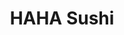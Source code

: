 ---
layout: place
title: "HAHA Sushi"
permalink: /california/fresno/haha-sushi.html
stateAbbr: CA
stateName: California
cityName: Fresno
seo:
  name: "HAHA Sushi"
  type: Restaurant
  links: https://www.hahasushifresno.com/
description: "Looking for sushi in Fresno, California? Check out HAHA Sushi for a delightful Japanese dining experience. Enjoy a variety of sushi and other dishes in a wel..."
place_id: ChIJu8aNjMxolIARMicvbuvheNM
photos:
  - name: >-
      places/ChIJu8aNjMxolIARMicvbuvheNM/photos/AeeoHcJbefJ_7-zJL7TQZ3vxmnhdeJP7_aY3EOSNdixyQhe6Nlwq5RsQTdUU8sHiprSGa_QwLE2hSv2ijrWc3X9UD881HdVRYvpkvH3XGx4fKJhWfPW8PZmXFRoZ-mBBiDui8psxXrTKR_EN_mxY_B2EVVGsdfQEOVjjybLmRKmratcWtXMNrzepikY2wq7wARn17XQg5Cl0rgSaquLjLTM2bOsrOssluVahU7Sm-Dr5U3pHgYYcJmqkucY05W6IdH2tHwAVAZJvVqoVr5WgWdm_LiJZ8X16AGGYy9yaROhCvnt0IB7wAfdfI5eoxHE36CgOFreatfpuMceTYSExUmffSrhdiDtCc6A7BTTvOIotpVx7M3tmvx0a09Jc5s67UebrqbEzQrwVzQK3WIQrldcssBHA074B8iQVobsG_WWwXf7CtQH_
    widthPx: 3024
    heightPx: 4032
    authorAttributions:
      - displayName: Cindy H
        uri: https://maps.google.com/maps/contrib/101749664498625630176
        photoUri: >-
          https://lh3.googleusercontent.com/a-/ALV-UjX8sr2db3j7y6LOhmva9LnR1wMe2f_fPJypi1_TZRKqVeOWzu6-AA=s100-p-k-no-mo
    flagContentUri: >-
      https://www.google.com/local/imagery/report/?cb_client=maps_api_places.places_api&image_key=!1e10!2sCIHM0ogKEICAgICEj6yV-QE&hl=en-US
    googleMapsUri: >-
      https://www.google.com/maps/place//data=!3m4!1e2!3m2!1sCIHM0ogKEICAgICEj6yV-QE!2e10!4m2!3m1!1s0x809468cc8c8dc6bb:0xd378e1eb6e2f2732
  - name: >-
      places/ChIJu8aNjMxolIARMicvbuvheNM/photos/AeeoHcL3thINJvxiJwjAn1aswiUYkMtwXpX47tYXAnQSD5mmqEOmsGfqvz7gCcen4SxPArQqZlyg9DLs_ppmeY1WlQF9EsGJ_LuUcpBY_zDvVBxwZ9OiG5_2Wu09MCs4d2eqFWNOpzDDddmT0PpZqqTR__WkZ7FbmXfgCAPjYVf5smb6Ag3G4Mw6IAwZDqV28g6MWaUn9sySn4sStS4KoK9dNvByP8N2M24yKBudiqjC6EHAD2GP122kGg7eod_adqaxGzV6u1CU3VvR6J1GfRZ1gPgva769YdvOKVYQceJ53htFPMvBP0YczoT6JZMkqQhW6CxZH0OJkgtzL9US-pj7fb_ng1y14rV7Af6_tFXlSmzv4U6vbK9oDLmXICtJsiVXiZO6_OECmo7irsDDh407xUmKeSEg5bG5WSJI1lWEKus
    widthPx: 4032
    heightPx: 3024
    authorAttributions:
      - displayName: Caroline B
        uri: https://maps.google.com/maps/contrib/117809297666064253094
        photoUri: >-
          https://lh3.googleusercontent.com/a/ACg8ocKeDJR62D2VZ65cCiotevGpyWqyOH-F9mAUlhrhsJrtAMf1iKc=s100-p-k-no-mo
    flagContentUri: >-
      https://www.google.com/local/imagery/report/?cb_client=maps_api_places.places_api&image_key=!1e10!2sCIHM0ogKEICAgIDEstm-Xg&hl=en-US
    googleMapsUri: >-
      https://www.google.com/maps/place//data=!3m4!1e2!3m2!1sCIHM0ogKEICAgIDEstm-Xg!2e10!4m2!3m1!1s0x809468cc8c8dc6bb:0xd378e1eb6e2f2732
  - name: >-
      places/ChIJu8aNjMxolIARMicvbuvheNM/photos/AeeoHcI3NSPq0USsijpCgp2xYX3EdHVdr4Ois4QbR1dYL1h_g-GwgPNbM4ujpAMmoossqdypo8enGPZauDOEH0bcow-l8rwOxP6Bv5aCDrdSmUPmgmDrA2d27IPUYoLNiv36etz58YDaqx3uo4o0ZFiJf-otCqucauiszi2odnAzb87LL6WTuijGz5GxabFSvE1Km_18NLohG6bDNhtaX9prge_ubs9gUveEJ7q_g86XaJBNz4hh-L_Ni8Ep0cevDnYspLS4_s6tDLsNX4FVmsOJRusWBXqej2F5YpN-VGN-3zC02ZorwkIFwh1clchC6PKWmntYpGJXbjjg7ZQJZ8RHCG2aHw5IhLiALzN3x0JZXUNE_v1CqY2rpFXvxRSIN4yR96i_xpvD4YbJ8jafENz70qcOhTYQ1hqfv_UAUNWoEbQ
    widthPx: 3024
    heightPx: 4032
    authorAttributions:
      - displayName: Digna Escalante
        uri: https://maps.google.com/maps/contrib/109114266914299361744
        photoUri: >-
          https://lh3.googleusercontent.com/a-/ALV-UjXyjz-TbtM-ZIz85zCMcqlCnV-iPvavWFDbq3Un21dhrOs6H1Yt=s100-p-k-no-mo
    flagContentUri: >-
      https://www.google.com/local/imagery/report/?cb_client=maps_api_places.places_api&image_key=!1e10!2sCIHM0ogKEICAgID2jbfUFA&hl=en-US
    googleMapsUri: >-
      https://www.google.com/maps/place//data=!3m4!1e2!3m2!1sCIHM0ogKEICAgID2jbfUFA!2e10!4m2!3m1!1s0x809468cc8c8dc6bb:0xd378e1eb6e2f2732
  - name: >-
      places/ChIJu8aNjMxolIARMicvbuvheNM/photos/AeeoHcIdGGjZPE-H9SLTerBrYLpgJce87rcRtpkMPSZWBMydmk1HbZKrNQ8qLhU4LulIMhUZebpzmgu4VOrSNOTsTcbYPRYOyt33HIiGpBA_yuN-cb76a4LLwy4PfjQCX3TM1Lygg063rE9Cz1NzfiNtc8s52mfUBkgct_vym_KRx-CYDK2t6PDTfBNmvhj0ROfm1a9GqtrryfFpfdCth4oD178FzOTD1FwtFYzE6wW8To64Ca1t6xQFHI194UC9WGOhmhOCUKZtTaD7XT5pef-bJqulN586cKO8eBOEEGySsHQhYvlMp6O24Qz485f7OZuOa5YTuCgSl7L0zR9CFdHlYL3ekDZeezIWs2HUAQapILYkhjyWwGHHhb_vLItyj_Q5VpkD4qpyLK6RToq7kETbF6fgMbat4ftbOjz9LulJJ1Sg4A
    widthPx: 3000
    heightPx: 4000
    authorAttributions:
      - displayName: L Yaj
        uri: https://maps.google.com/maps/contrib/115850014541562331753
        photoUri: >-
          https://lh3.googleusercontent.com/a/ACg8ocKdW7FUKAOgBVOnk0WH_-bjY_EjDlm1yc4QXyAzC7HUFBCUsqg=s100-p-k-no-mo
    flagContentUri: >-
      https://www.google.com/local/imagery/report/?cb_client=maps_api_places.places_api&image_key=!1e10!2sCIHM0ogKEICAgIDx-53KMA&hl=en-US
    googleMapsUri: >-
      https://www.google.com/maps/place//data=!3m4!1e2!3m2!1sCIHM0ogKEICAgIDx-53KMA!2e10!4m2!3m1!1s0x809468cc8c8dc6bb:0xd378e1eb6e2f2732
  - name: >-
      places/ChIJu8aNjMxolIARMicvbuvheNM/photos/AeeoHcK8fdcX4oDEAs62RMujlnKrqSH-CjySTb6BLmDvZpXraUtPWb77yt3Dv1XKPNtpBXe8ez1WX7PA8KOjtnxAEd_1qMWqQ2Ipnx4i-S5x35H4Hyi_6SVC-PgkDhv7_mIRNOL2V3mN2ASGCi26qxuOiSK2yNR0N_bK1SW4hMHesFEA7i41NGqCf0Nz9d52qUBSsj69pF07ftX4yENktI3B92ukaQK2pDCCcPqyAjFsbytAJ-59o6bAUeXgsYxuhkn-STlC-vrrbc_99Dbe0lwcpW5sY2BWMnNBrZq8R-gMWBbJR1Yf4iRsEuaRD6svJ3HZ-QLGDiRzjube2aeYRPNPM1XyXsIhSDtMsG6JQ_9Vgm5IFyM9RlMwB-KT39HUmhBdG874n_acg2bUFty6UhsFR2lcpynsp9nFlA2q7X_0_Ms
    widthPx: 3024
    heightPx: 4032
    authorAttributions:
      - displayName: Angel Papikian
        uri: https://maps.google.com/maps/contrib/102729024432586514318
        photoUri: >-
          https://lh3.googleusercontent.com/a-/ALV-UjVOG0vSDKWPGchi-Qf9Gq-4iYA4uWMQeej6cvwQ0HMtkOmjvB1A=s100-p-k-no-mo
    flagContentUri: >-
      https://www.google.com/local/imagery/report/?cb_client=maps_api_places.places_api&image_key=!1e10!2sCIHM0ogKEICAgIDG68XaAQ&hl=en-US
    googleMapsUri: >-
      https://www.google.com/maps/place//data=!3m4!1e2!3m2!1sCIHM0ogKEICAgIDG68XaAQ!2e10!4m2!3m1!1s0x809468cc8c8dc6bb:0xd378e1eb6e2f2732
  - name: >-
      places/ChIJu8aNjMxolIARMicvbuvheNM/photos/AeeoHcIXwCg55i26DF0l5XxcT-Y5W2qjtYP47ctS6csqIxN8E4yZfmFLZvMUbq9dytz0tTGcmcYlGxFGXUcC_f9A2FstYV5yQtUcN_cutRcp_crvQ8lvVCWXXKh4gg0kB3UxkvDnojSkEx2vCQw8GTdls8i0pXugjJf2HZtlWk6UmJJQhqj-JRASOabVpGRQcp30H21QA3dDezKFZCtXvbS1-Dw_ubbf0GtD6avv5MrlF7A-n3FqfMTqE24HKJ-tVHY9g2Di3gGisdiu2gL188_94UFCqKokxBoQsfKFTBrd2SoY8fAwLLkVY9WZObNFc-pC5EQ5A3rBh0UVFytuRh1n__xGqJJAYb2oLMSbnKgM4Raqodn3ev2d3AenCYseHcIzxHfWiU26H4q35wEJHqiCzk6BZxQPFI2cbuMnlacwUFneJAA
    widthPx: 4000
    heightPx: 3000
    authorAttributions:
      - displayName: JASON WILLIS
        uri: https://maps.google.com/maps/contrib/110874275198880926489
        photoUri: >-
          https://lh3.googleusercontent.com/a-/ALV-UjXN1HsDKuSWYJBA7QegIBrl2QYRiYTLbkaNHw_Ia5HDBv30IIrBTA=s100-p-k-no-mo
    flagContentUri: >-
      https://www.google.com/local/imagery/report/?cb_client=maps_api_places.places_api&image_key=!1e10!2sCIHM0ogKEICAgICaq4GT1gE&hl=en-US
    googleMapsUri: >-
      https://www.google.com/maps/place//data=!3m4!1e2!3m2!1sCIHM0ogKEICAgICaq4GT1gE!2e10!4m2!3m1!1s0x809468cc8c8dc6bb:0xd378e1eb6e2f2732
  - name: >-
      places/ChIJu8aNjMxolIARMicvbuvheNM/photos/AeeoHcKlm-9BqP_wRXFVfWWcpKfZN-I9Q67CZiPvKtLB5eTiJRW7ZPqELHpYIaSRtEZTpqlo9o-bCk2i7NyRTWj0a1XG7mqGs1v52lJMJCRu-Zq38funPq5GNkH1MQZJ1dstab_wEdbtI8_6cOXRPp8pS5cAbWTkErZatjgmDE7RPY1GXZwRyMY0yLkcSDyJeQCgV7I59-nmMAEMxEE8rxaBWPrbHwww-11_hl_Kev25mX_rW_dzgM50pw903NN1jrxbKmJ2OeJJR01HWrxgQpCLxaE0roHopljnfQhnmtn-7WrLlS2JmJqEwvbKYiKYQPvWekkzpwHXX9AP66H48EMacoa1oZy2ZrzMzYh1WPVchfWEOR95QDYIadmANAM7o6FPSOneAgne3WPBDFLiQLbD_5AhDZ5aLZ0R2zuq8hGiElMFBuw
    widthPx: 3024
    heightPx: 4032
    authorAttributions:
      - displayName: Digna Escalante
        uri: https://maps.google.com/maps/contrib/109114266914299361744
        photoUri: >-
          https://lh3.googleusercontent.com/a-/ALV-UjXyjz-TbtM-ZIz85zCMcqlCnV-iPvavWFDbq3Un21dhrOs6H1Yt=s100-p-k-no-mo
    flagContentUri: >-
      https://www.google.com/local/imagery/report/?cb_client=maps_api_places.places_api&image_key=!1e10!2sCIHM0ogKEICAgID2jbfUpAE&hl=en-US
    googleMapsUri: >-
      https://www.google.com/maps/place//data=!3m4!1e2!3m2!1sCIHM0ogKEICAgID2jbfUpAE!2e10!4m2!3m1!1s0x809468cc8c8dc6bb:0xd378e1eb6e2f2732
  - name: >-
      places/ChIJu8aNjMxolIARMicvbuvheNM/photos/AeeoHcLOcO5J8VdrYu0RCyXIzM1qjcLL-dWCEofeZeomVKqkK0mK6rjFEMPoip5PAYWUbssQ5LY_VCYiljxiXCjWdLKUUVG9JTJCu8pqFl8oAt8vQY2PKge1z8dL2f_XgAuasJvF_AdxJO_bOJvxwVBhkwfq0yGsec-sL-rXXQ60qE9x1aB0wbrbmdfDTT3gWcy1pKKYklBNY3xdaOFVv7sI-U2yRCZicFv4fPPunonrMbG4_mk7iKQqfPiHvrxXgxS4LHRux-jd_snBHIKF0lonaxwyyhysM6pr9j2XVAl85AurIKEoMh001amtmfBgu9BgBZY_2uoN_bOqQN5DZcbI3lW8VlC3rtDzFQwmbtpTf64ezy8AjPXeapBRkExIVTx5VhM1KR2pc011vEzcydg7j8xuDhSEIhdnBSLJ30Fae_SyHQ
    widthPx: 4032
    heightPx: 3024
    authorAttributions:
      - displayName: Caroline B
        uri: https://maps.google.com/maps/contrib/117809297666064253094
        photoUri: >-
          https://lh3.googleusercontent.com/a/ACg8ocKeDJR62D2VZ65cCiotevGpyWqyOH-F9mAUlhrhsJrtAMf1iKc=s100-p-k-no-mo
    flagContentUri: >-
      https://www.google.com/local/imagery/report/?cb_client=maps_api_places.places_api&image_key=!1e10!2sCIHM0ogKEICAgIDEsomfOQ&hl=en-US
    googleMapsUri: >-
      https://www.google.com/maps/place//data=!3m4!1e2!3m2!1sCIHM0ogKEICAgIDEsomfOQ!2e10!4m2!3m1!1s0x809468cc8c8dc6bb:0xd378e1eb6e2f2732
  - name: >-
      places/ChIJu8aNjMxolIARMicvbuvheNM/photos/AeeoHcIYCAEq_a8CTXVxvX6VoMB82zooRK0wu1xglgijW7Js49-pRd5xTQzA58m0zXvYRyMLJSD5YvH4Wf8yPn3shyJlaS6yeQLzNoWMbNARRvZU_lStLuD8ba_BMIZVVdEs0jPMExkDFkGy5eRPn4T_5tgfDdSRSOyRI9IXO8NTy_Gi_sbbh5vLSN9CAC2VTUiYIFqbsaF-_uoeRi8SBqbikjSM1NEWWLB3lLpr_KrnE2XSTRHF3k9nxjTyvSiPCOul01eN4iC0DGWJuTr1nYgSIgMlO68EFjxDGYlvkubyY9QEXD0YvzjTSII3ukxQB-SPxu2qabRi21rTjQhGHF7qhiZg3oMOKJdnVVQ7dhlg5zNnt0lbS1d2xcFgCgzb3MotMxRUErW1pb4sJB8hL5povNINZKmptmU4hbGAWJIOgRZJuXk
    widthPx: 3000
    heightPx: 4000
    authorAttributions:
      - displayName: JASON WILLIS
        uri: https://maps.google.com/maps/contrib/110874275198880926489
        photoUri: >-
          https://lh3.googleusercontent.com/a-/ALV-UjXN1HsDKuSWYJBA7QegIBrl2QYRiYTLbkaNHw_Ia5HDBv30IIrBTA=s100-p-k-no-mo
    flagContentUri: >-
      https://www.google.com/local/imagery/report/?cb_client=maps_api_places.places_api&image_key=!1e10!2sCIHM0ogKEICAgICaq67fnAE&hl=en-US
    googleMapsUri: >-
      https://www.google.com/maps/place//data=!3m4!1e2!3m2!1sCIHM0ogKEICAgICaq67fnAE!2e10!4m2!3m1!1s0x809468cc8c8dc6bb:0xd378e1eb6e2f2732
  - name: >-
      places/ChIJu8aNjMxolIARMicvbuvheNM/photos/AeeoHcKPhKU2r4DCsSWXl8V80uicVcvDgZndo700hB7y7nfASiTGENhMk-Ks688Vf_uFsIFIJ0btg0k9rFlwWb52UgAoXTSmotb2zzflq848Razf4S2DkAFU3se9VRYKjQPAVy0xKeEIBmh-lLuFfJnUlfPs0ykeg6ki77hAsNB5bHHZWwLbyyaA3XBam3tvU8UuKDBK7uZDeOdlx5MRsllT9nSvdBd3tTcO_lIuixQ25mUy1GM759Rk2ZYsX2JJjPAhNDu6WYQkDNS-evox7KoH9Selbw7QuqpXk2QjDk4-faJUlZxmMMil67H-BUR3hESw0fbCU4_PeNNj-ysVCOJOI7ZGRkLDG-Pqj_4l_3s1ZYAqnEDwZFq6-9XoFnD1amZfeSuDwGF_DmCANhv-LDe4EBEQ9e34MeY3hki6pN6cppc
    widthPx: 3024
    heightPx: 4032
    authorAttributions:
      - displayName: Jay
        uri: https://maps.google.com/maps/contrib/111664605269722395809
        photoUri: >-
          https://lh3.googleusercontent.com/a-/ALV-UjU7nIutYaELDldgycdtqT5QBwLSKLl7C6dFNj-tjeH5XaNlBAId=s100-p-k-no-mo
    flagContentUri: >-
      https://www.google.com/local/imagery/report/?cb_client=maps_api_places.places_api&image_key=!1e10!2sCIHM0ogKEICAgIDqsoKwdQ&hl=en-US
    googleMapsUri: >-
      https://www.google.com/maps/place//data=!3m4!1e2!3m2!1sCIHM0ogKEICAgIDqsoKwdQ!2e10!4m2!3m1!1s0x809468cc8c8dc6bb:0xd378e1eb6e2f2732
address: '6721 N Milburn Ave # 110, Fresno, CA 93722, USA'
street: '6721 N Milburn Ave # 110'
city: Fresno
state: CA
zip: '93722'
country: USA
neighborhood: null
latitude: '36.834799'
longitude: '-119.881046'
accessibility_options:
  wheelchairAccessibleParking: true
  wheelchairAccessibleEntrance: true
  wheelchairAccessibleRestroom: true
  wheelchairAccessibleSeating: true
business_status: OPERATIONAL
name: HAHA Sushi
google_maps_links:
  directionsUri: >-
    https://www.google.com/maps/dir//''/data=!4m7!4m6!1m1!4e2!1m2!1m1!1s0x809468cc8c8dc6bb:0xd378e1eb6e2f2732!3e0
  placeUri: https://maps.google.com/?cid=15238177740490221362
  writeAReviewUri: >-
    https://www.google.com/maps/place//data=!4m3!3m2!1s0x809468cc8c8dc6bb:0xd378e1eb6e2f2732!12e1
  reviewsUri: >-
    https://www.google.com/maps/place//data=!4m4!3m3!1s0x809468cc8c8dc6bb:0xd378e1eb6e2f2732!9m1!1b1
  photosUri: >-
    https://www.google.com/maps/place//data=!4m3!3m2!1s0x809468cc8c8dc6bb:0xd378e1eb6e2f2732!10e5
primary_type: Sushi Restaurant
opening_hours:
  regular: null
  current: null
secondary_opening_hours:
  regular:
    weekdayDescriptions: null
    type: null
  current:
    weekdayDescriptions: null
    type: null
phone: (559) 436-4796
price_level: PRICE_LEVEL_MODERATE
price_range: null
rating: '3.9'
rating_count: 268
website: https://www.hahasushifresno.com/
reviews: null
parking_options: null
payment_options: null
allow_dogs: null
curbside_pickup: null
delivery: null
dine_in: null
good_for_children: null
good_for_groups: null
good_for_sports: null
live_music: null
menu_for_children: null
outdoor_seating: null
reservable: null
restroom: null
serves_beer: null
serves_breakfast: null
serves_brunch: null
serves_cocktails: null
serves_coffee: null
serves_dinner: null
serves_dessert: null
serves_lunch: null
serves_vegetarian_food: null
serves_wine: null
takeout: null
summary: null

---